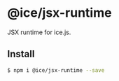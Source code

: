 # @ice/jsx-runtime

JSX runtime for ice.js.

## Install

```bash
$ npm i @ice/jsx-runtime --save
```

